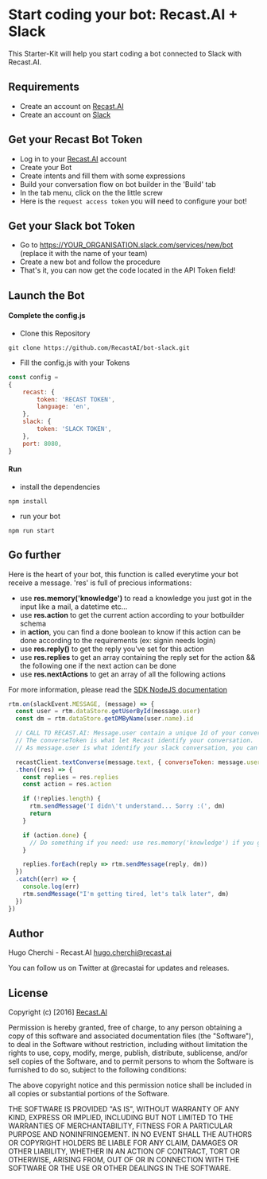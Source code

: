 # Start coding your bot: Recast.AI + Slack

This Starter-Kit will help you start coding a bot connected to Slack with Recast.AI.

## Requirements

* Create an account on [Recast.AI](https://recast.ai/)
* Create an account on [Slack](https://slack.com/)

## Get your Recast Bot Token

* Log in to your [Recast.AI](https://recast.ai/) account
* Create your Bot
* Create intents and fill them with some expressions
* Build your conversation flow on bot builder in the 'Build' tab
* In the tab menu, click on the the little screw
* Here is the `request access token` you will need to configure your bot!

## Get your Slack bot Token

* Go to https://YOUR_ORGANISATION.slack.com/services/new/bot (replace it with the name of your team)
* Create a new bot and follow the procedure
* That's it, you can now get the code located in the API Token field!

## Launch the Bot

#### Complete the config.js

* Clone this Repository

```
git clone https://github.com/RecastAI/bot-slack.git
```

* Fill the config.js with your Tokens

```javascript
const config =
{
	recast: {
		token: 'RECAST TOKEN',
		language: 'en',
	},
	slack: {
		token: 'SLACK TOKEN',
	},
	port: 8080,
}
```

#### Run

* install the dependencies

```
npm install
```

* run your bot

```
npm run start
```

## Go further

Here is the heart of your bot, this function is called everytime your bot receive a message.
'res' is full of precious informations:

* use **res.memory('knowledge')** to read a knowledge you just got in the input like a mail, a datetime etc...
* use **res.action** to get the current action according to your botbuilder schema
* in **action**, you can find a done boolean to know if this action can be done according to the requirements (ex: signin needs login)
* use **res.reply()** to get the reply you've set for this action
* use **res.replies** to get an array containing the reply set for the action && the following one if the next action can be done
* use **res.nextActions** to get an array of all the following actions

For more information, please read the [SDK NodeJS documentation](https://github.com/RecastAI/SDK-NodeJS)

```javascript
rtm.on(slackEvent.MESSAGE, (message) => {
  const user = rtm.dataStore.getUserById(message.user)
  const dm = rtm.dataStore.getDMByName(user.name).id

  // CALL TO RECAST.AI: Message.user contain a unique Id of your conversation in Slack
  // The converseToken is what let Recast identify your conversation.
  // As message.user is what identify your slack conversation, you can use it as converseToken.

  recastClient.textConverse(message.text, { converseToken: message.user })
  .then((res) => {
    const replies = res.replies
    const action = res.action

    if (!replies.length) {
      rtm.sendMessage('I didn\'t understand... Sorry :(', dm)
      return
    }

    if (action.done) {
      // Do something if you need: use res.memory('knowledge') if you got a knowledge from this action
    }

    replies.forEach(reply => rtm.sendMessage(reply, dm))
  })
  .catch((err) => {
    console.log(err)
    rtm.sendMessage("I'm getting tired, let's talk later", dm)
  })
})
```

## Author

Hugo Cherchi - Recast.AI hugo.cherchi@recast.ai

You can follow us on Twitter at @recastai for updates and releases.

## License

Copyright (c) [2016] [Recast.AI](https://recast.ai/)

Permission is hereby granted, free of charge, to any person obtaining a copy of this software and associated documentation files (the "Software"), to deal in the Software without restriction, including without limitation the rights to use, copy, modify, merge, publish, distribute, sublicense, and/or sell copies of the Software, and to permit persons to whom the Software is furnished to do so, subject to the following conditions:

The above copyright notice and this permission notice shall be included in all copies or substantial portions of the Software.

THE SOFTWARE IS PROVIDED "AS IS", WITHOUT WARRANTY OF ANY KIND, EXPRESS OR IMPLIED, INCLUDING BUT NOT LIMITED TO THE WARRANTIES OF MERCHANTABILITY, FITNESS FOR A PARTICULAR PURPOSE AND NONINFRINGEMENT. IN NO EVENT SHALL THE AUTHORS OR COPYRIGHT HOLDERS BE LIABLE FOR ANY CLAIM, DAMAGES OR OTHER LIABILITY, WHETHER IN AN ACTION OF CONTRACT, TORT OR OTHERWISE, ARISING FROM, OUT OF OR IN CONNECTION WITH THE SOFTWARE OR THE USE OR OTHER DEALINGS IN THE SOFTWARE.
